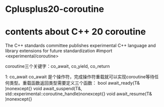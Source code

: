 # Cplusplus20-coroutine
# contents about C++ 20 coroutine

The C++ standards committee publishes experimental C++ language and library extensions for future standardization
#import <experimental/coroutine>

coroutine三个关键字：co_await, co_yield, co_return

1: co_await
co_await 是个操作符，完成操作符重载就可以实现coroutine等待任何类型。重载函数返回类型需要定义三个函数： 
bool await_ready(T& )nonexcept{}
void await_suspend(T&, std::experimental::coroutine_handle<T>)nonexcept{}
void await_resume(T& )nonexcept{}



